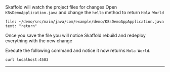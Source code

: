 
### 

Skaffold will watch the project files for changes
Open `K8sDemoApplication.java` and change the `hello` method to return `Hola World`

```editor:select-matching-text
file: ~/demo/src/main/java/com/example/demo/K8sDemoAppApplication.java
text: "return" 
```

Once you save the file you will notice Skaffold rebuild and redeploy everything with the new change

Execute the following command and notice it now returns `Hola World`.
```execute-2
curl localhost:4503
```



---